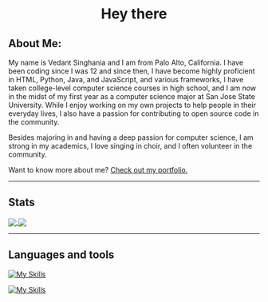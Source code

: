 <div id="header" align="center">
  <h1>Hey there</h1>
</div>

## About Me:

My name is Vedant Singhania and I am from Palo Alto, California. I have been coding since I was 12 and since then, I have become highly proficient in HTML, Python, Java, and JavaScript, and various frameworks, I have taken college-level computer science courses in high school, and I am now in the midst of my first year as a computer science major at San Jose State University. While I enjoy working on my own projects to help people in their everyday lives, I also have a passion for contributing to open source code in the community. 

Besides majoring in and having a deep passion for computer science, I am strong in my academics, I love singing in choir, and I often volunteer in the community.

Want to know more about me? [Check out my portfolio.](https://vedantsinghania.com)

***

## Stats
<a href="https://github-readme-stats.vercel.app/api?username=raspberri05&show_icons=true\&show=reviews,discussions_started,discussions_answered,prs_merged,prs_merged_percentage&theme=dark" target="_blank">
  <img align="center" src="https://github-readme-stats.vercel.app/api?username=raspberri05&show_icons=true\&show=reviews,discussions_started,discussions_answered,prs_merged,prs_merged_percentage&theme=dark" />
</a>
<a href="https://github-readme-stats.vercel.app/api/top-langs/?username=raspberri05&size_weight=0.5&count_weight=0.5&langs_count=20&layout=compact&theme=dark" target="_blank">
  <img align="center" src="https://github-readme-stats.vercel.app/api/top-langs/?username=raspberri05&size_weight=0.5&count_weight=0.5&langs_count=20&layout=compact&theme=dark" />
</a>

***

## Languages and tools

[![My Skills](https://skillicons.dev/icons?i=js,html,css,ts,python,java,md,bash)](https://skillicons.dev)

[![My Skills](https://skillicons.dev/icons?i=react,nodejs,nextjs,bootstrap,tailwind,mongodb,express,gcp,arduino,supabase,postgres,bots)](https://skillicons.dev)
